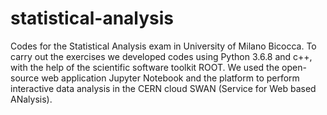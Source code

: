 # statistical-analysis
Codes for the Statistical Analysis exam in University of Milano Bicocca.
To carry out the exercises we developed codes using Python 3.6.8 and c++, with the help of the scientific software toolkit ROOT. We used the open-source web application Jupyter Notebook and the platform to perform interactive data analysis in the CERN cloud SWAN (Service for Web based ANalysis).
